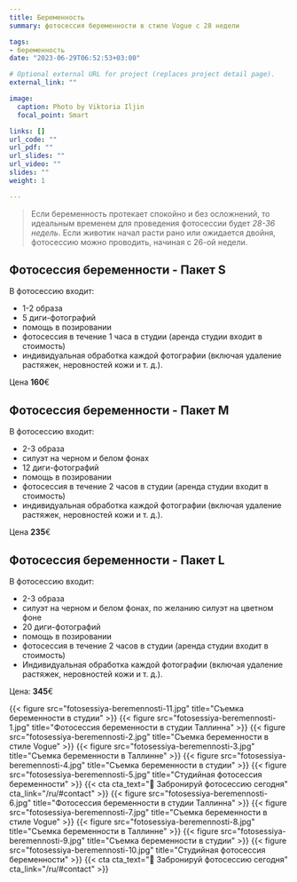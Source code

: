 ```yaml
---
title: Беременность 
summary: фотосессия беременности в стиле Vogue с 28 недели

tags:
- беременность
date: "2023-06-29T06:52:53+03:00"

# Optional external URL for project (replaces project detail page).
external_link: ""

image:
  caption: Photo by Viktoria Iljin
  focal_point: Smart

links: []
url_code: ""
url_pdf: ""
url_slides: ""
url_video: ""
slides: ""
weight: 1

---
```

>Если беременность протекает спокойно и без осложнений, то идеальным временем для проведения фотосессии будет _28-36 недель_. Если животик начал расти рано или ожидается двойня, фотосессию можно проводить, начиная с 26-ой недели.

## Фотосессия беременности - Пакет S

В фотосессию входит:
* 1-2 образа 
* 5 диги-фотографий 
* помощь в позировании
* фотосессия в течение 1 часа в студии (аренда студии входит в стоимость) 
* индивидуальная обработка каждой фотографии (включая удаление растяжек, неровностей кожи и т. д.).

Цена **160**€

## Фотосессия беременности - Пакет M

В фотосессию входит:
* 2-3 образа 
* силуэт на черном и белом фонах
* 12 диги-фотографий 
* помощь в позировании
* фотосессия в течение 2 часов в студии (аренда студии входит в стоимость) 
* индивидуальная обработка каждой фотографии (включая удаление растяжек, неровностей кожи и т. д.).

Цена **235**€

## Фотосессия беременности - Пакет L

В фотосессию входит:
* 2-3 образа 
* силуэт на черном и белом фонах, по желанию силуэт на цветном фоне
* 20 диги-фотографий
* помощь в позировании
* фотосессия в течение 2 часов в студии (аренда студии входит в стоимость) 
* Индивидуальная обработка каждой фотографии (включая удаление растяжек, неровностей кожи и т. д.).

Цена: **345**€

{{< figure src="fotosessiya-beremennosti-11.jpg" title="Съемка беременности в студии" >}}
{{< figure src="fotosessiya-beremennosti-1.jpg" title="Фотосессия беременности в студии Таллинна" >}}
{{< figure src="fotosessiya-beremennosti-2.jpg" title="Съемка беременности в стиле Vogue" >}}
{{< figure src="fotosessiya-beremennosti-3.jpg" title="Съемка беременности в Таллинне" >}}
{{< figure src="fotosessiya-beremennosti-4.jpg" title="Съемка беременности в студии" >}}
{{< figure src="fotosessiya-beremennosti-5.jpg" title="Студийная фотосессия беременности" >}}
{{< cta cta_text="💛 Забронируй фотосессию сегодня" cta_link="/ru/#contact" >}}
{{< figure src="fotosessiya-beremennosti-6.jpg" title="Фотосессия беременности в студии Таллинна" >}}
{{< figure src="fotosessiya-beremennosti-7.jpg" title="Съемка беременности в стиле Vogue" >}}
{{< figure src="fotosessiya-beremennosti-8.jpg" title="Съемка беременности в Таллинне" >}}
{{< figure src="fotosessiya-beremennosti-9.jpg" title="Съемка беременности в студии" >}}
{{< figure src="fotosessiya-beremennosti-10.jpg" title="Студийная фотосессия беременности" >}}
{{< cta cta_text="💛 Забронируй фотосессию сегодня" cta_link="/ru/#contact" >}}